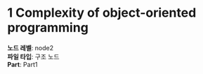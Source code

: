 # 1 Complexity of object-oriented programming

**노드 레벨**: node2  
**파일 타입**: 구조 노드  
**Part**: Part1  
